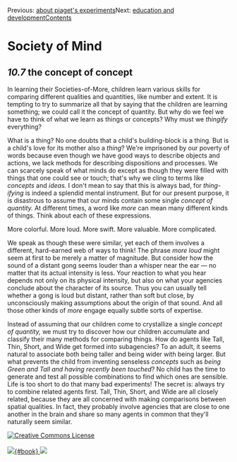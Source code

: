 <div class="chapnav">

<span class="prev">Previous: [about piaget's
experiments](./som-10.6.html)</span><span class="next">Next: [education
and development](./som-10.8.html)</span><span
class="contents">[Contents](index.html)</span>
<div class="titlebar">

Society of Mind
===============

</div>

</div>

*10.7* the concept of concept
-----------------------------

In learning their Societies-of-More, children learn various skills for
comparing different qualities and quantities, like number and extent. It
is tempting to try to summarize all that by saying that the children are
learning something; we could call it the concept of quantity. But why do
we feel we have to think of what we learn as things or concepts? Why
must we *thingify* everything?

What is a thing? No one doubts that a child's building-block is a thing.
But is a child's love for its mother also a *thing*? We're imprisoned by
our poverty of words because even though we have good ways to describe
objects and actions, we lack methods for describing dispositions and
processes. We can scarcely speak of what minds do except as though they
were filled with things that one could see or touch; that's why we cling
to terms like *concepts* and *ideas.* I don't mean to say that this is
always bad, for *thing-ifying* is indeed a splendid mental instrument.
But for our present purpose, it is disastrous to assume that our minds
contain some single *concept of quantity.* At different times, a word
like *more* can mean many different kinds of things. Think about each of
these expressions.

More colorful. More loud. More swift. More valuable. More complicated.

We speak as though these were similar, yet each of them involves a
different, hard-earned web of ways to think! The phrase *more loud*
might seem at first to be merely a matter of magnitude. But consider how
the sound of a distant gong seems louder than a whisper near the ear —
no matter that its actual intensity is less. Your reaction to what you
hear depends not only on its physical intensity, but also on what your
agencies conclude about the character of its source. Thus you can
usually tell whether a gong is loud but distant, rather than soft but
close, by unconsciously making assumptions about the origin of that
sound. And all those other kinds of *more* engage equally subtle sorts
of expertise.

Instead of assuming that our children come to crystallize a single
*concept of quantity,* we must try to discover how our children
accumulate and classify their many methods for comparing things. How do
agents like Tall, Thin, Short, and Wide get formed into subagencies? To
an adult, it seems natural to associate both being taller and being
wider with being larger. But what prevents the child from inventing
senseless *concepts* such as *being Green and Tall and having recently
been touched*? No child has the time to generate and test all possible
combinations to find which ones are sensible. Life is too short to do
that many bad experiments! The secret is: always try to combine related
agents first. Tall, Thin, Short, and Wide are all closely related,
because they are all concerned with making comparisons between spatial
qualities. In fact, they probably involve agencies that are close to one
another in the brain and share so many agents in common that they'll
naturally seem similar.

<div class="footer">

[![Creative Commons
License](http://i.creativecommons.org/l/by-nc-sa/3.0/80x15.png)](http://creativecommons.org/licenses/by-nc-sa/3.0/deed.en_US)\
\
[![](./images/som_book.jpeg){#book}
![](./images/a_logo_17.gif)](http://www.amazon.com/gp/product/0671657135?ie=UTF8&camp=1789&creativeASIN=0671657135&linkCode=xm2&tag=marvinminsky)

</div>
